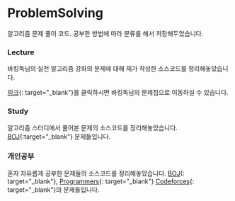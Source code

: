 # ProblemSolving
알고리즘 문제 풀이 코드.
공부한 방법에 따라 분류를 해서 저장해두었습니다.

### Lecture
바킹독님의 실전 알고리즘 강좌의 문제에 대해 제가 작성한 소스코드를 정리해놓았습니다.

[링크](https://github.com/encrypted-def/basic-algo-lecture/blob/master/workbook.md){: target="_blank"}를 클릭하시면 바킹독님의 문제집으로 이동하실 수 있습니다.

### Study
알고리즘 스터디에서 풀어본 문제의 소스코드를 정리해놓았습니다.
[BOJ](https://www.acmicpc.net/){:target="_blank"} 문제들입니다.

### 개인공부
혼자 자유롭게 공부한 문제들의 소스코드를 정리해놓았습니다.
[BOJ](https://www.acmicpc.net/){: target="_blank"}, [Programmers](https://programmers.co.kr/){: target="_blank"}
[Codeforces](https://codeforces.com/){: target="_blank"}의 문제들입니다.
